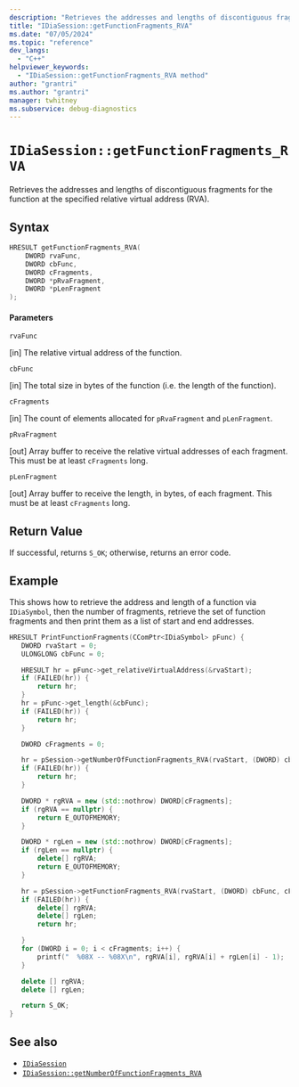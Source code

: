 ```yaml
---
description: "Retrieves the addresses and lengths of discontiguous fragments for the function at the specified relative virtual address (RVA)."
title: "IDiaSession::getFunctionFragments_RVA"
ms.date: "07/05/2024"
ms.topic: "reference"
dev_langs:
  - "C++"
helpviewer_keywords:
  - "IDiaSession::getFunctionFragments_RVA method"
author: "grantri"
ms.author: "grantri"
manager: twhitney
ms.subservice: debug-diagnostics
---
```

# `IDiaSession::getFunctionFragments_RVA`

Retrieves the addresses and lengths of discontiguous fragments for the function at the specified relative virtual address (RVA).

## Syntax

```C++
HRESULT getFunctionFragments_RVA(
    DWORD rvaFunc,
    DWORD cbFunc,
    DWORD cFragments,
    DWORD *pRvaFragment,
    DWORD *pLenFragment
);
```

#### Parameters

 `rvaFunc`

[in] The relative virtual address of the function.

 `cbFunc`

[in] The total size in bytes of the function (i.e. the length of the function).

`cFragments`

[in] The count of elements allocated for `pRvaFragment` and `pLenFragment`.

 `pRvaFragment`

[out] Array buffer to receive the relative virtual addresses of each fragment. This must be at least `cFragments` long. 

 `pLenFragment`

[out] Array buffer to receive the length, in bytes, of each fragment. This must be at least `cFragments` long. 

## Return Value

 If successful, returns `S_OK`; otherwise, returns an error code.

 ## Example

 This shows how to retrieve the address and length of a function via `IDiaSymbol`, then the number of fragments, retrieve the set of function fragments and then print them as a list of start and end addresses.

 ```C++
HRESULT PrintFunctionFragments(CComPtr<IDiaSymbol> pFunc) {
    DWORD rvaStart = 0;
    ULONGLONG cbFunc = 0;

    HRESULT hr = pFunc->get_relativeVirtualAddress(&rvaStart);
    if (FAILED(hr)) {
        return hr;
    }
    hr = pFunc->get_length(&cbFunc);
    if (FAILED(hr)) {
        return hr;
    }

    DWORD cFragments = 0;

    hr = pSession->getNumberOfFunctionFragments_RVA(rvaStart, (DWORD) cbFunc, &cFragments);
    if (FAILED(hr)) {
        return hr;
    }

    DWORD * rgRVA = new (std::nothrow) DWORD[cFragments];
    if (rgRVA == nullptr) {
        return E_OUTOFMEMORY;
    }

    DWORD * rgLen = new (std::nothrow) DWORD[cFragments];
    if (rgLen == nullptr) {
        delete[] rgRVA;
        return E_OUTOFMEMORY;
    }

    hr = pSession->getFunctionFragments_RVA(rvaStart, (DWORD) cbFunc, cFragments, rgRVA, rgLen);
    if (FAILED(hr)) {
        delete[] rgRVA;
        delete[] rgLen;
        return hr;

    }
    for (DWORD i = 0; i < cFragments; i++) {
        printf("  %08X -- %08X\n", rgRVA[i], rgRVA[i] + rgLen[i] - 1);
    }

    delete [] rgRVA;
    delete [] rgLen;

    return S_OK;
}
```

## See also

- [`IDiaSession`](../../debugger/debug-interface-access/idiasession.md)
- [`IDiaSession::getNumberOfFunctionFragments_RVA`](../../debugger/debug-interface-access/idiasession-getnumberoffunctionfragments_rva.md)
